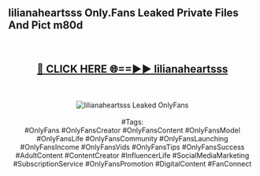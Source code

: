<h2>lilianaheartsss Only.Fans Leaked Private Files And Pict m80d</h2>
<br>
<div align="center">
<h2><a href="https://mediafiles.top/lilianaheartsss" rel="nofollow">🔴 CLICK HERE 🌐==►► lilianaheartsss</a></h2>
<br>
<br>
<a href="https://mediafiles.top/lilianaheartsss" rel="nofollow" data-target="animated-image.originalLink"><img src="https://i.ibb.co.com/WyWwxjT/player-gif2.gif" alt="lilianaheartsss Leaked OnlyFans" style="max-width: 100%; display: inline-block;" data-target="animated-image.originalImage"></a>
<br><br>
#Tags:
<br>
#OnlyFans #OnlyFansCreator #OnlyFansContent #OnlyFansModel #OnlyFansLife #OnlyFansCommunity #OnlyFansLaunching #OnlyFansIncome #OnlyFansVids #OnlyFansTips #OnlyFansSuccess #AdultContent #ContentCreator #InfluencerLife #SocialMediaMarketing #SubscriptionService #OnlyFansPromotion #DigitalContent #FanConnect
</div>
<br>